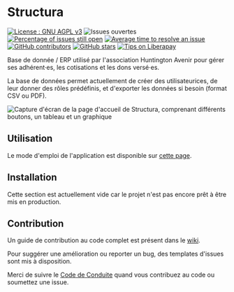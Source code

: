 # Structura  

[![License : GNU AGPL v3](https://img.shields.io/badge/License-AGPL%20v3-blue.svg)](https://www.gnu.org/licenses/agpl-3.0)  ![Issues ouvertes](https://img.shields.io/github/issues/LUCILE-DECROZANT-TRIQUENAUX-EIRL/structura.svg) [![Percentage of issues still open](http://isitmaintained.com/badge/open/LUCILE-DECROZANT-TRIQUENAUX-EIRL/structura.svg)](http://isitmaintained.com/project/LUCILE-DECROZANT-TRIQUENAUX-EIRL/structura "Percentage of issues still open") [![Average time to resolve an issue](http://isitmaintained.com/badge/resolution/LUCILE-DECROZANT-TRIQUENAUX-EIRL/structura.svg)](http://isitmaintained.com/project/LUCILE-DECROZANT-TRIQUENAUX-EIRL/structura "Average time to resolve an issue") [![GitHub contributors](https://img.shields.io/github/contributors/LUCILE-DECROZANT-TRIQUENAUX-EIRL/structura.svg)](https://GitHub.com/LUCILE-DECROZANT-TRIQUENAUX-EIRL/structura/graphs/contributors/) [![GitHub stars](https://img.shields.io/github/stars/LUCILE-DECROZANT-TRIQUENAUX-EIRL/structura.svg?style=social&label=Star&maxAge=2592000)](https://GitHub.com/LUCILE-DECROZANT-TRIQUENAUX-EIRL/structura/stargazers/) [![Tips on Liberapay](https://img.shields.io/liberapay/receives/LucileDT.svg?logo=liberapay)](https://liberapay.com/LucileDT)

Base de donnée / ERP utilisé par l'association Huntington Avenir pour gérer ses adhérent·es, les cotisations et les dons versé·es.          

La base de données permet actuellement de créer des utilisateurices, de leur donner des rôles prédéfinis, et d'exporter les données si besoin (format CSV ou PDF).

![Capture d'écran de la page d'accueil de Structura, comprenant différents boutons, un tableau et un graphique](https://user-images.githubusercontent.com/23707217/152785035-71c8e269-91eb-4286-a4a0-8b22cfb26a20.png)

## Utilisation

 Le mode d'emploi de l'application est disponible sur [cette page](https://structura.associatif.online/documentation.html).

## Installation

Cette section est actuellement vide car le projet n'est pas encore prêt à être mis en production.

## Contribution  

Un guide de contribution au code complet est présent dans le [wiki](https://github.com/LUCILE-DECROZANT-TRIQUENAUX-EIRL/structura/wiki/Contribute-to-Structura).

Pour suggérer une amélioration ou reporter un bug, des templates d'issues sont mis à disposition. 

Merci de suivre le [Code de Conduite](https://github.com/LUCILE-DECROZANT-TRIQUENAUX-EIRL/.github/blob/master/CODE_OF_CONDUCT.md) quand vous contribuez au code ou soumettez une issue.
